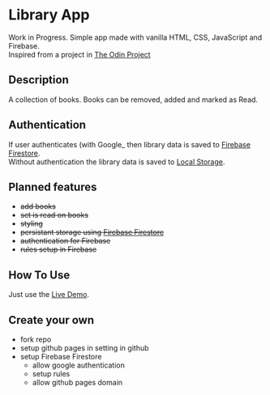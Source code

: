 # Library App
Work in Progress. 
Simple app made with vanilla HTML, CSS, JavaScript and Firebase.   
Inspired from a project in [The Odin Project](https://www.theodinproject.com/lessons/node-path-javascript-library)     

## Description
A collection of books. Books can be removed, added and marked as Read.    

## Authentication
If user authenticates (with Google_ then library data is saved to [Firebase Firestore](https://firebase.google.com/docs/firestore/quickstart).  
Without authentication the library data is saved to [Local Storage](https://developer.mozilla.org/en-US/docs/Web/API/Window/localStorage).    

## Planned features
- ~~add books~~
- ~~set is read on books~~  
- ~~styling~~  
- ~~persistant storage using [Firebase Firestore](https://firebase.google.com/docs/firestore/quickstart)~~
- ~~authentication for Firebase~~
- ~~rules setup in Firebase~~

## How To Use
Just use the [Live Demo](https://alien2080.github.io/Library/).  

## Create your own
- fork repo
- setup github pages in setting in github
- setup Firebase Firestore
    - allow google authentication
    - setup rules
    - allow github pages domain

